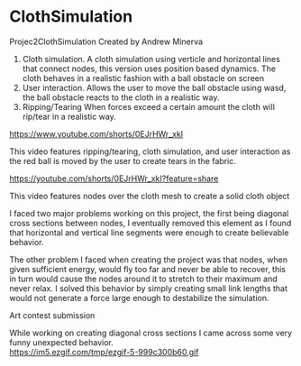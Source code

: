 # ClothSimulation
Projec2ClothSimulation
Created by Andrew Minerva

1. Cloth simulation.  A cloth simulation using verticle and horizontal lines that connect nodes, this version uses position based dynamics.  The cloth behaves in a realistic fashion with a ball obstacle on screen
2. User interaction.  Allows the user to move the ball obstacle using wasd, the ball obstacle reacts to the cloth in a realistic way.
3. Ripping/Tearing When forces exceed a certain amount the cloth will rip/tear in a realistic way.

https://www.youtube.com/shorts/0EJrHWr_xkI

This video features ripping/tearing, cloth simulation, and user interaction as the red ball is moved by the user to create tears in the fabric.

https://youtube.com/shorts/0EJrHWr_xkI?feature=share

This video features nodes over the cloth mesh to create a solid cloth object


I faced two major problems working on this project, the first being diagonal cross sections between nodes,  I eventually removed this element as I found that horizontal and vertical line segments were enough to create believable behavior.

The other problem I faced when creating the project was that nodes, when given sufficient energy, would fly too far and never be able to recover, this in turn would cause the nodes around it to stretch to their maximum and never relax.  I solved this behavior by simply creating small link lengths that would not generate a force large enough to destabilize the simulation.

Art contest submission

While working on creating diagonal cross sections I came across some very funny unexpected behavior.  
https://im5.ezgif.com/tmp/ezgif-5-999c300b60.gif

